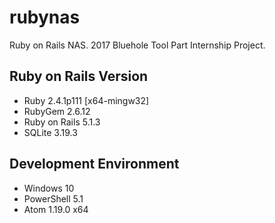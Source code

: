 # rubynas
Ruby on Rails NAS. 2017 Bluehole Tool Part Internship Project.
## Ruby on Rails Version
* Ruby 2.4.1p111 [x64-mingw32]
* RubyGem 2.6.12
* Ruby on Rails 5.1.3
* SQLite 3.19.3

## Development Environment
* Windows 10
* PowerShell 5.1
* Atom 1.19.0 x64
